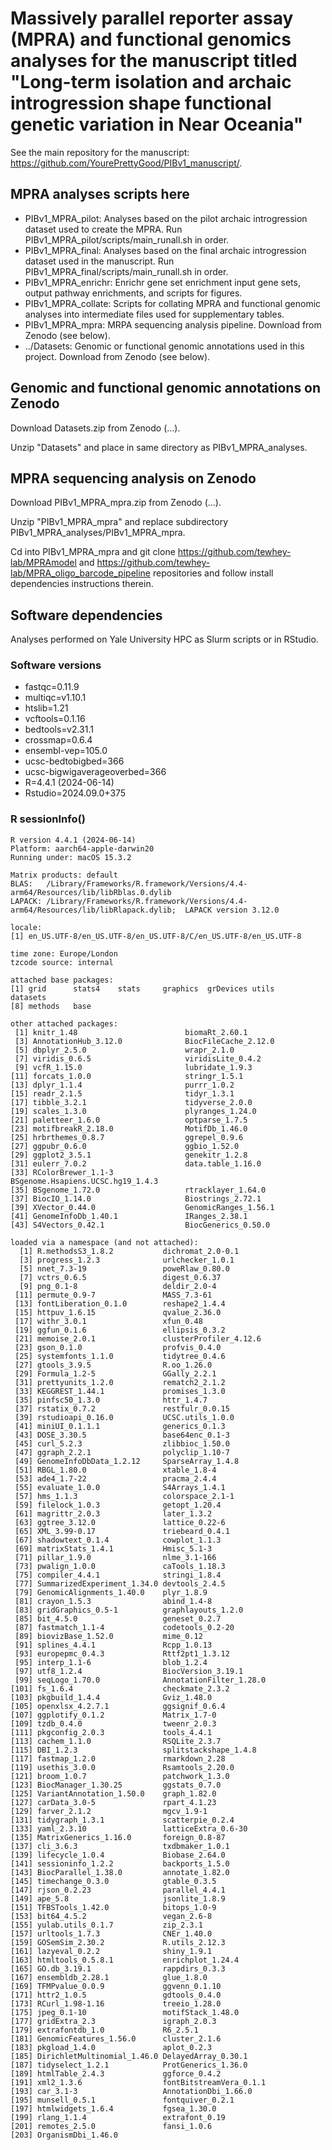 # Massively parallel reporter assay (MPRA) and functional genomics analyses for the manuscript titled "Long-term isolation and archaic introgression shape functional genetic variation in Near Oceania"

See the main repository for the manuscript: https://github.com/YourePrettyGood/PIBv1_manuscript/.

## MPRA analyses scripts here

- PIBv1_MPRA_pilot: Analyses based on the pilot archaic introgression dataset used to create the MPRA. Run PIBv1_MPRA_pilot/scripts/main_runall.sh in order.
- PIBv1_MPRA_final: Analyses based on the final archaic introgression dataset used in the manuscript. Run PIBv1_MPRA_final/scripts/main_runall.sh in order.
- PIBv1_MPRA_enrichr: Enrichr gene set enrichment input gene sets, output pathway enrichments, and scripts for figures.
- PIBv1_MPRA_collate: Scripts for collating MPRA and functional genomic analyses into intermediate files used for supplementary tables.
- PIBv1_MPRA_mpra: MRPA sequencing analysis pipeline. Download from Zenodo (see below).
- ../Datasets: Genomic or functional genomic annotations used in this project. Download from Zenodo (see below).

## Genomic and functional genomic annotations on Zenodo

Download Datasets.zip from Zenodo (...).

Unzip "Datasets" and place in same directory as PIBv1_MPRA_analyses.

## MPRA sequencing analysis on Zenodo

Download PIBv1_MPRA_mpra.zip from Zenodo (...).

Unzip "PIBv1_MPRA_mpra" and replace subdirectory PIBv1_MPRA_analyses/PIBv1_MPRA_mpra.

Cd into PIBv1_MPRA_mpra and git clone https://github.com/tewhey-lab/MPRAmodel and https://github.com/tewhey-lab/MPRA_oligo_barcode_pipeline repositories and follow install dependencies instructions therein.

## Software dependencies
Analyses performed on Yale University HPC as Slurm scripts or in RStudio.

### Software versions
- fastqc=0.11.9
- multiqc=v1.10.1
- htslib=1.21
- vcftools=0.1.16
- bedtools=v2.31.1
- crossmap=0.6.4
- ensembl-vep=105.0
- ucsc-bedtobigbed=366
- ucsc-bigwigaverageoverbed=366
- R=4.4.1 (2024-06-14)
- Rstudio=2024.09.0+375

### R sessionInfo()
```
R version 4.4.1 (2024-06-14)
Platform: aarch64-apple-darwin20
Running under: macOS 15.3.2

Matrix products: default
BLAS:   /Library/Frameworks/R.framework/Versions/4.4-arm64/Resources/lib/libRblas.0.dylib 
LAPACK: /Library/Frameworks/R.framework/Versions/4.4-arm64/Resources/lib/libRlapack.dylib;  LAPACK version 3.12.0

locale:
[1] en_US.UTF-8/en_US.UTF-8/en_US.UTF-8/C/en_US.UTF-8/en_US.UTF-8

time zone: Europe/London
tzcode source: internal

attached base packages:
[1] grid      stats4    stats     graphics  grDevices utils     datasets 
[8] methods   base     

other attached packages:
 [1] knitr_1.48                        biomaRt_2.60.1                   
 [3] AnnotationHub_3.12.0              BiocFileCache_2.12.0             
 [5] dbplyr_2.5.0                      wrapr_2.1.0                      
 [7] viridis_0.6.5                     viridisLite_0.4.2                
 [9] vcfR_1.15.0                       lubridate_1.9.3                  
[11] forcats_1.0.0                     stringr_1.5.1                    
[13] dplyr_1.1.4                       purrr_1.0.2                      
[15] readr_2.1.5                       tidyr_1.3.1                      
[17] tibble_3.2.1                      tidyverse_2.0.0                  
[19] scales_1.3.0                      plyranges_1.24.0                 
[21] paletteer_1.6.0                   optparse_1.7.5                   
[23] motifbreakR_2.18.0                MotifDb_1.46.0                   
[25] hrbrthemes_0.8.7                  ggrepel_0.9.6                    
[27] ggpubr_0.6.0                      ggbio_1.52.0                     
[29] ggplot2_3.5.1                     genekitr_1.2.8                   
[31] eulerr_7.0.2                      data.table_1.16.0                
[33] RColorBrewer_1.1-3                BSgenome.Hsapiens.UCSC.hg19_1.4.3
[35] BSgenome_1.72.0                   rtracklayer_1.64.0               
[37] BiocIO_1.14.0                     Biostrings_2.72.1                
[39] XVector_0.44.0                    GenomicRanges_1.56.1             
[41] GenomeInfoDb_1.40.1               IRanges_2.38.1                   
[43] S4Vectors_0.42.1                  BiocGenerics_0.50.0              

loaded via a namespace (and not attached):
  [1] R.methodsS3_1.8.2           dichromat_2.0-0.1          
  [3] progress_1.2.3              urlchecker_1.0.1           
  [5] nnet_7.3-19                 poweRlaw_0.80.0            
  [7] vctrs_0.6.5                 digest_0.6.37              
  [9] png_0.1-8                   deldir_2.0-4               
 [11] permute_0.9-7               MASS_7.3-61                
 [13] fontLiberation_0.1.0        reshape2_1.4.4             
 [15] httpuv_1.6.15               qvalue_2.36.0              
 [17] withr_3.0.1                 xfun_0.48                  
 [19] ggfun_0.1.6                 ellipsis_0.3.2             
 [21] memoise_2.0.1               clusterProfiler_4.12.6     
 [23] gson_0.1.0                  profvis_0.4.0              
 [25] systemfonts_1.1.0           tidytree_0.4.6             
 [27] gtools_3.9.5                R.oo_1.26.0                
 [29] Formula_1.2-5               GGally_2.2.1               
 [31] prettyunits_1.2.0           rematch2_2.1.2             
 [33] KEGGREST_1.44.1             promises_1.3.0             
 [35] pinfsc50_1.3.0              httr_1.4.7                 
 [37] rstatix_0.7.2               restfulr_0.0.15            
 [39] rstudioapi_0.16.0           UCSC.utils_1.0.0           
 [41] miniUI_0.1.1.1              generics_0.1.3             
 [43] DOSE_3.30.5                 base64enc_0.1-3            
 [45] curl_5.2.3                  zlibbioc_1.50.0            
 [47] ggraph_2.2.1                polyclip_1.10-7            
 [49] GenomeInfoDbData_1.2.12     SparseArray_1.4.8          
 [51] RBGL_1.80.0                 xtable_1.8-4               
 [53] ade4_1.7-22                 pracma_2.4.4               
 [55] evaluate_1.0.0              S4Arrays_1.4.1             
 [57] hms_1.1.3                   colorspace_2.1-1           
 [59] filelock_1.0.3              getopt_1.20.4              
 [61] magrittr_2.0.3              later_1.3.2                
 [63] ggtree_3.12.0               lattice_0.22-6             
 [65] XML_3.99-0.17               triebeard_0.4.1            
 [67] shadowtext_0.1.4            cowplot_1.1.3              
 [69] matrixStats_1.4.1           Hmisc_5.1-3                
 [71] pillar_1.9.0                nlme_3.1-166               
 [73] pwalign_1.0.0               caTools_1.18.3             
 [75] compiler_4.4.1              stringi_1.8.4              
 [77] SummarizedExperiment_1.34.0 devtools_2.4.5             
 [79] GenomicAlignments_1.40.0    plyr_1.8.9                 
 [81] crayon_1.5.3                abind_1.4-8                
 [83] gridGraphics_0.5-1          graphlayouts_1.2.0         
 [85] bit_4.5.0                   geneset_0.2.7              
 [87] fastmatch_1.1-4             codetools_0.2-20           
 [89] biovizBase_1.52.0           mime_0.12                  
 [91] splines_4.4.1               Rcpp_1.0.13                
 [93] europepmc_0.4.3             Rttf2pt1_1.3.12            
 [95] interp_1.1-6                blob_1.2.4                 
 [97] utf8_1.2.4                  BiocVersion_3.19.1         
 [99] seqLogo_1.70.0              AnnotationFilter_1.28.0    
[101] fs_1.6.4                    checkmate_2.3.2            
[103] pkgbuild_1.4.4              Gviz_1.48.0                
[105] openxlsx_4.2.7.1            ggsignif_0.6.4             
[107] ggplotify_0.1.2             Matrix_1.7-0               
[109] tzdb_0.4.0                  tweenr_2.0.3               
[111] pkgconfig_2.0.3             tools_4.4.1                
[113] cachem_1.1.0                RSQLite_2.3.7              
[115] DBI_1.2.3                   splitstackshape_1.4.8      
[117] fastmap_1.2.0               rmarkdown_2.28             
[119] usethis_3.0.0               Rsamtools_2.20.0           
[121] broom_1.0.7                 patchwork_1.3.0            
[123] BiocManager_1.30.25         ggstats_0.7.0              
[125] VariantAnnotation_1.50.0    graph_1.82.0               
[127] carData_3.0-5               rpart_4.1.23               
[129] farver_2.1.2                mgcv_1.9-1                 
[131] tidygraph_1.3.1             scatterpie_0.2.4           
[133] yaml_2.3.10                 latticeExtra_0.6-30        
[135] MatrixGenerics_1.16.0       foreign_0.8-87             
[137] cli_3.6.3                   txdbmaker_1.0.1            
[139] lifecycle_1.0.4             Biobase_2.64.0             
[141] sessioninfo_1.2.2           backports_1.5.0            
[143] BiocParallel_1.38.0         annotate_1.82.0            
[145] timechange_0.3.0            gtable_0.3.5               
[147] rjson_0.2.23                parallel_4.4.1             
[149] ape_5.8                     jsonlite_1.8.9             
[151] TFBSTools_1.42.0            bitops_1.0-9               
[153] bit64_4.5.2                 vegan_2.6-8                
[155] yulab.utils_0.1.7           zip_2.3.1                  
[157] urltools_1.7.3              CNEr_1.40.0                
[159] GOSemSim_2.30.2             R.utils_2.12.3             
[161] lazyeval_0.2.2              shiny_1.9.1                
[163] htmltools_0.5.8.1           enrichplot_1.24.4          
[165] GO.db_3.19.1                rappdirs_0.3.3             
[167] ensembldb_2.28.1            glue_1.8.0                 
[169] TFMPvalue_0.0.9             ggvenn_0.1.10              
[171] httr2_1.0.5                 gdtools_0.4.0              
[173] RCurl_1.98-1.16             treeio_1.28.0              
[175] jpeg_0.1-10                 motifStack_1.48.0          
[177] gridExtra_2.3               igraph_2.0.3               
[179] extrafontdb_1.0             R6_2.5.1                   
[181] GenomicFeatures_1.56.0      cluster_2.1.6              
[183] pkgload_1.4.0               aplot_0.2.3                
[185] DirichletMultinomial_1.46.0 DelayedArray_0.30.1        
[187] tidyselect_1.2.1            ProtGenerics_1.36.0        
[189] htmlTable_2.4.3             ggforce_0.4.2              
[191] xml2_1.3.6                  fontBitstreamVera_0.1.1    
[193] car_3.1-3                   AnnotationDbi_1.66.0       
[195] munsell_0.5.1               fontquiver_0.2.1           
[197] htmlwidgets_1.6.4           fgsea_1.30.0               
[199] rlang_1.1.4                 extrafont_0.19             
[201] remotes_2.5.0               fansi_1.0.6                
[203] OrganismDbi_1.46.0 
```
